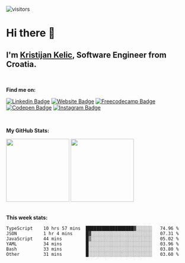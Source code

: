 ![visitors](https://visitor-badge.glitch.me/badge?page_id=KristijanKelic)

# Hi there 👋

## I'm <a href="https://kristijankelic.vercel.app" target="_blank">Kristijan Kelic</a>, Software Engineer from Croatia.

<br/>

**Find me on:**

[![Linkedin Badge](https://img.shields.io/badge/linkedin-%230077B5.svg?style=for-the-badge&logo=linkedin&logoColor=white)](https://linkedin.com/in/kristijankelic/)
[![Website Badge](https://img.shields.io/badge/website-3d89fc?style=for-the-badge&logo=google%20chrome&logoColor=white)](https://kristijankelic.vercel.app/)
[![Freecodecamp Badge](https://img.shields.io/badge/Freecodecamp-%23123.svg?&style=for-the-badge&logo=freecodecamp&logoColor=green)](https://www.freecodecamp.org/kristijankelic/)
[![Codepen Badge](https://img.shields.io/badge/Codepen-000000?style=for-the-badge&logo=codepen&logoColor=white)](https://codepen.io/KristijanKelic/)
[![Instagram Badge](https://img.shields.io/badge/Instagram-%23E4405F.svg?style=for-the-badge&logo=Instagram&logoColor=white)](https://www.instagram.com/kristijankelic/)

<br/>

**My GitHub Stats:**

<div>
  <img height="170em" src="https://github-readme-stats.vercel.app/api?username=KristijanKelic&show_icons=true&hide_border=true&count_private=true&include_all_commits=true&theme=dark" />
  <img height="170em" src="https://github-readme-stats.vercel.app/api/top-langs/?username=KristijanKelic&show_icons=true&hide_border=true&layout=compact&theme=dark"/>
</div>

<br/>

**This week stats:**

<!--START_SECTION:waka-->

```text
TypeScript    10 hrs 57 mins  ██████████████████▓░░░░░░   74.96 %
JSON          1 hr 4 mins     █▓░░░░░░░░░░░░░░░░░░░░░░░   07.31 %
JavaScript    44 mins         █▒░░░░░░░░░░░░░░░░░░░░░░░   05.02 %
YAML          34 mins         █░░░░░░░░░░░░░░░░░░░░░░░░   03.96 %
Bash          33 mins         █░░░░░░░░░░░░░░░░░░░░░░░░   03.80 %
Other         31 mins         █░░░░░░░░░░░░░░░░░░░░░░░░   03.60 %
```

<!--END_SECTION:waka-->
